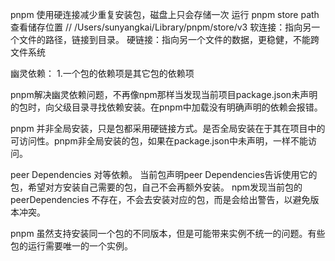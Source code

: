 

pnpm 使用硬连接减少重复安装包，磁盘上只会存储一次
 运行 pnpm store path 查看储存位置 // /Users/sunyangkai/Library/pnpm/store/v3
 软连接：指向另一个文件的路径，链接到目录。
 硬链接：指向另一个文件的数据，更稳健，不能跨文件系统

幽灵依赖：
    1.一个包的依赖项是其它包的依赖项

pnpm解决幽灵依赖问题，不再像npm那样当发现当前项目package.json未声明的包时，向父级目录寻找依赖安装。在pnpm中加载没有明确声明的依赖会报错。
 
pnpm 并非全局安装，只是包都采用硬链接方式。是否全局安装在于其在项目中的可访问性。pnpm非全局安装的包，如果在package.json中未声明，一样不能访问。

peer Dependencies 对等依赖。 当前包声明peer Dependencies告诉使用它的包，希望对方安装自己需要的包，自己不会再额外安装。
npm发现当前包的peerDependencies 不存在，不会去安装对应的包，而是会给出警告，以避免版本冲突。

pnpm 虽然支持安装同一个包的不同版本，但是可能带来实例不统一的问题。有些包的运行需要唯一的一个实例。